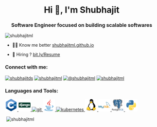 <h1 align="center">Hi 👋, I'm Shubhajit</h1>
<h3 align="center">Software Engineer focused on building scalable softwares</h3>

<p align="left"> <img src="https://komarev.com/ghpvc/?username=shubhajitml&label=Profile%20views&color=0e75b6&style=flat" alt="shubhajitml" /> </p>

- 👨‍💻 Know me better [shubhajitml.github.io](https://shubhajitml.github.io)

- 📄 Hiring ? [bit.ly/Resume](https://bit.ly/csResume)

<h3 align="left">Connect with me:</h3>
<p align="left">
<a href="https://twitter.com/shubhajitds" target="blank"><img align="center" src="https://cdn.jsdelivr.net/npm/simple-icons@3.0.1/icons/twitter.svg" alt="shubhajitds" height="30" width="40" /></a>
<a href="https://linkedin.com/in/shubhajitml" target="blank"><img align="center" src="https://cdn.jsdelivr.net/npm/simple-icons@3.0.1/icons/linkedin.svg" alt="shubhajitml" height="30" width="40" /></a>
<a href="https://medium.com/@shubhajitml" target="blank"><img align="center" src="https://cdn.jsdelivr.net/npm/simple-icons@3.0.1/icons/medium.svg" alt="@shubhajitml" height="30" width="40" /></a>
<a href="https://www.leetcode.com/shubhajitml" target="blank"><img align="center" src="https://cdn.jsdelivr.net/npm/simple-icons@3.0.1/icons/leetcode.svg" alt="shubhajitml" height="30" width="40" /></a>
</p>

<h3 align="left">Languages and Tools:</h3>
<p align="left"> <a href="https://www.w3schools.com/cpp/" target="_blank"> <img src="https://raw.githubusercontent.com/devicons/devicon/master/icons/cplusplus/cplusplus-original.svg" alt="cplusplus" width="40" height="40"/> </a> <a href="https://www.djangoproject.com/" target="_blank"> <img src="https://raw.githubusercontent.com/devicons/devicon/master/icons/django/django-original.svg" alt="django" width="40" height="40"/> </a> <a href="https://git-scm.com/" target="_blank"> <img src="https://www.vectorlogo.zone/logos/git-scm/git-scm-icon.svg" alt="git" width="40" height="40"/> </a> <a href="https://www.java.com" target="_blank"> <img src="https://raw.githubusercontent.com/devicons/devicon/master/icons/java/java-original.svg" alt="java" width="40" height="40"/> </a> <a href="https://kubernetes.io" target="_blank"> <img src="https://www.vectorlogo.zone/logos/kubernetes/kubernetes-icon.svg" alt="kubernetes" width="40" height="40"/> </a> <a href="https://www.linux.org/" target="_blank"> <img src="https://raw.githubusercontent.com/devicons/devicon/master/icons/linux/linux-original.svg" alt="linux" width="40" height="40"/> </a> <a href="https://www.mysql.com/" target="_blank"> <img src="https://raw.githubusercontent.com/devicons/devicon/master/icons/mysql/mysql-original-wordmark.svg" alt="mysql" width="40" height="40"/> </a> <a href="https://www.postgresql.org" target="_blank"> <img src="https://raw.githubusercontent.com/devicons/devicon/master/icons/postgresql/postgresql-original-wordmark.svg" alt="postgresql" width="40" height="40"/> </a> <a href="https://www.python.org" target="_blank"> <img src="https://raw.githubusercontent.com/devicons/devicon/master/icons/python/python-original.svg" alt="python" width="40" height="40"/> </a> </p>

<!-- <p><img align="left" src="https://github-readme-stats.vercel.app/api/top-langs?username=shubhajitml&show_icons=true&locale=en&layout=compact" alt="shubhajitml" /></p> -->

<p>&nbsp;<img align="center" src="https://github-readme-stats.vercel.app/api?username=shubhajitml&show_icons=true&locale=en" alt="shubhajitml" /></p>
